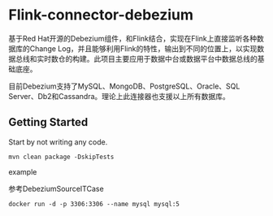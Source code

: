 # Flink-connector-debezium

基于Red Hat开源的Debezium组件，和Flink结合，实现在Flink上直接监听各种数据库的Change Log，并且能够利用Flink的特性，输出到不同的位置上，以实现数据总线和实时数仓的构建。此项目主要应用于数据中台或数据平台中数据总线的基础底座。

目前Debezium支持了MySQL、MongoDB、PostgreSQL、Oracle、SQL Server、Db2和Cassandra。理论上此连接器也支援以上所有数据库。

## Getting Started

Start by not writing any code.

```
mvn clean package -DskipTests
```

example

参考DebeziumSourceITCase
```
docker run -d -p 3306:3306 --name mysql mysql:5 
```
